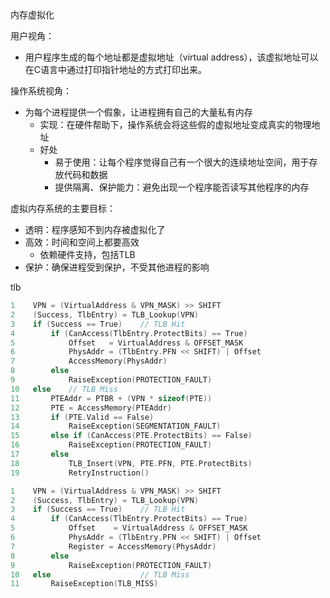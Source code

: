 内存虚拟化

用户视角：

- 用户程序生成的每个地址都是虚拟地址（virtual address），该虚拟地址可以在C语言中通过打印指针地址的方式打印出来。

操作系统视角：

- 为每个进程提供一个假象，让进程拥有自己的大量私有内存
    - 实现：在硬件帮助下，操作系统会将这些假的虚拟地址变成真实的物理地址
    - 好处
        - 易于使用：让每个程序觉得自己有一个很大的连续地址空间，用于存放代码和数据
        - 提供隔离、保护能力：避免出现一个程序能否读写其他程序的内存

虚拟内存系统的主要目标：

- 透明：程序感知不到内存被虚拟化了
- 高效：时间和空间上都要高效
    - 依赖硬件支持，包括TLB
- 保护：确保进程受到保护，不受其他进程的影响




tlb

```c
1    VPN = (VirtualAddress & VPN_MASK) >> SHIFT
2    (Success, TlbEntry) = TLB_Lookup(VPN)
3    if (Success == True)    // TLB Hit
4        if (CanAccess(TlbEntry.ProtectBits) == True)
5            Offset   = VirtualAddress & OFFSET_MASK
6            PhysAddr = (TlbEntry.PFN << SHIFT) | Offset
7            AccessMemory(PhysAddr)
8        else
9            RaiseException(PROTECTION_FAULT)
10   else    // TLB Miss
11       PTEAddr = PTBR + (VPN * sizeof(PTE))
12       PTE = AccessMemory(PTEAddr)
13       if (PTE.Valid == False)
14           RaiseException(SEGMENTATION_FAULT)
15       else if (CanAccess(PTE.ProtectBits) == False)
16           RaiseException(PROTECTION_FAULT)
17       else
18           TLB_Insert(VPN, PTE.PFN, PTE.ProtectBits)
19           RetryInstruction()
```


```c
1    VPN = (VirtualAddress & VPN_MASK) >> SHIFT
2    (Success, TlbEntry) = TLB_Lookup(VPN)
3    if (Success == True)    // TLB Hit
4        if (CanAccess(TlbEntry.ProtectBits) == True)
5            Offset    = VirtualAddress & OFFSET_MASK
6            PhysAddr = (TlbEntry.PFN << SHIFT) | Offset
7            Register = AccessMemory(PhysAddr)
8        else
9            RaiseException(PROTECTION_FAULT)
10   else                    // TLB Miss
11       RaiseException(TLB_MISS)
```
